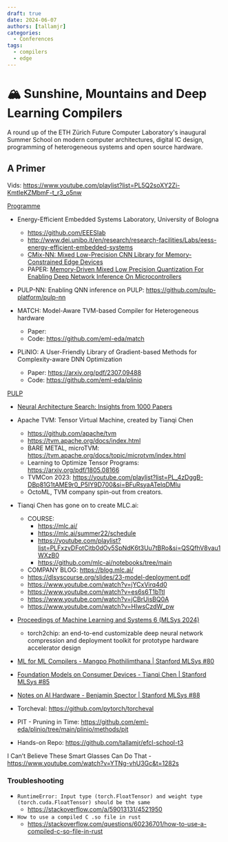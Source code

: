 ```yaml
---
draft: true
date: 2024-06-07
authors: [tallamjr]
categories:
  - Conferences
tags:
  - compilers
  - edge
---
```


# 🏔️ **Sunshine, Mountains and Deep Learning Compilers**

A round up of the ETH Zürich Future Computer Laboratory's inaugural
Summer School on modern computer architectures, digital IC design, programming
of heterogeneous systems and open source hardware.

<!-- more -->

## A Primer

Vids: https://www.youtube.com/playlist?list=PL5Q2soXY2Zi-KmtIeKZMbmF-t_r3_o5nw

[Programme](https://ethz.ch/content/dam/ethz/special-interest/itet/efcl-dam/images/SummerSchool/EFCL%20Summer%20School_Program.pdf)

- Energy-Efficient Embedded Systems Laboratory, University of Bologna

  - https://github.com/EEESlab
  - http://www.dei.unibo.it/en/research/research-facilities/Labs/eess-energy-efficient-embedded-systems
  - [CMix-NN: Mixed Low-Precision CNN Library for Memory-Constrained Edge Devices](https://arxiv.org/abs/1905.13082)
  - PAPER: [Memory-Driven Mixed Low Precision Quantization For Enabling Deep Network Inference On Microcontrollers](https://arxiv.org/pdf/1905.13082)

- PULP-NN: Enabling QNN inference on PULP: https://github.com/pulp-platform/pulp-nn

- MATCH: Model-Aware TVM-based Compiler for Heterogeneous hardware
  - Paper:
  - Code: https://github.com/eml-eda/match
- PLiNIO: A User-Friendly Library of Gradient-based Methods for Complexity-aware DNN Optimization
  - Paper: https://arxiv.org/pdf/2307.09488
  - Code: https://github.com/eml-eda/plinio

[PULP](https://github.com/pulp-platform/pulp)

- [Neural Architecture Search: Insights from 1000 Papers](https://arxiv.org/pdf/2301.08727)

- Apache TVM: Tensor Virtual Machine, created by Tianqi Chen

  - https://github.com/apache/tvm
  - https://tvm.apache.org/docs/index.html
  - BARE METAL, microTVM: https://tvm.apache.org/docs/topic/microtvm/index.html
  - Learning to Optimize Tensor Programs: https://arxiv.org/pdf/1805.08166
  - TVMCon 2023: https://youtube.com/playlist?list=PL_4zDggB-DBp81G1tAME9r0_P5IY9D700&si=BFuRsyaATelqDMlu
  - OctoML, TVM company spin-out from creators.

- Tianqi Chen has gone on to create MLC.ai:

  - COURSE:
    - https://mlc.ai/
    - https://mlc.ai/summer22/schedule
    - https://youtube.com/playlist?list=PLFxzvDFotCitb0dOv5SpNdK6t3Uu7tBRo&si=QSQfhV8vau1WXzB0
    - https://github.com/mlc-ai/notebooks/tree/main
  - COMPANY BLOG: https://blog.mlc.ai/
  - https://dlsyscourse.org/slides/23-model-deployment.pdf
  - https://www.youtube.com/watch?v=jYCxVirq4d0
  - https://www.youtube.com/watch?v=es6s6T1bTtI
  - https://www.youtube.com/watch?v=jCBrUisBQ0A
  - https://www.youtube.com/watch?v=HIwsCzdW_pw

- [Proceedings of Machine Learning and Systems 6 (MLSys 2024)](https://proceedings.mlsys.org/paper_files/paper/2024)

  - torch2chip: an end-to-end customizable deep neural network compression and deployment toolkit for prototype hardware accelerator design

- [ML for ML Compilers - Mangpo Phothilimthana | Stanford MLSys #80](https://www.youtube.com/watch?v=VASg2XNgj-4&list=PLSrTvUm384I9PV10koj_cqit9OfbJXEkq&index=80)
- [Foundation Models on Consumer Devices - Tianqi Chen | Stanford MLSys #85](https://www.youtube.com/watch?v=InoNMvjs_vo&list=PLSrTvUm384I9PV10koj_cqit9OfbJXEkq&index=85)
- [Notes on AI Hardware - Benjamin Spector | Stanford MLSys #88](https://www.youtube.com/watch?v=PlraH57ey4k&list=PLSrTvUm384I9PV10koj_cqit9OfbJXEkq&index=88)

- Torcheval: https://github.com/pytorch/torcheval
- PIT - Pruning in Time: https://github.com/eml-eda/plinio/tree/main/plinio/methods/pit

- Hands-on Repo: https://github.com/tallamjr/efcl-school-t3

I Can’t Believe These Smart Glasses Can Do That - https://www.youtube.com/watch?v=YTNg-vhU3Gc&t=1282s

### Troubleshooting

- `RuntimeError: Input type (torch.FloatTensor) and weight type (torch.cuda.FloatTensor) should be the same`
  - https://stackoverflow.com/a/59013131/4521950
- `How to use a compiled C .so file in rust`
  - https://stackoverflow.com/questions/60236701/how-to-use-a-compiled-c-so-file-in-rust
